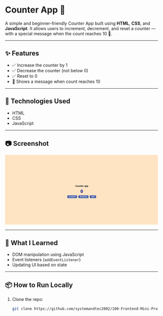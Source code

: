 
# Counter App 🧮

A simple and beginner-friendly Counter App built using **HTML**, **CSS**, and **JavaScript**. It allows users to increment, decrement, and reset a counter — with a special message when the count reaches 10 🎉.

---

## ✨ Features

- ✅ Increase the counter by 1
- ✅ Decrease the counter (not below 0)
- ✅ Reset to 0
- 🎉 Shows a message when count reaches 10

---



## 📁 Technologies Used

- HTML
- CSS
- JavaScript

---

## 📷 Screenshot

![App Screenshot](counter.png)  

---

## 🧠 What I Learned

- DOM manipulation using JavaScript
- Event listeners (`addEventListener`)
- Updating UI based on state

---

## 📦 How to Run Locally

1. Clone the repo:
   ```bash
   git clone https://github.com/systemandtec2002/100-Frontend-Mini-Projects.git
